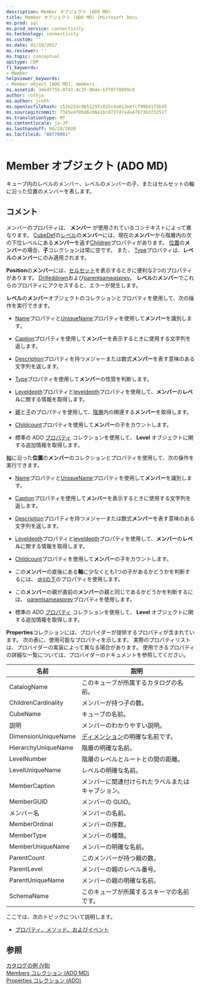 ```yaml
---
description: Member オブジェクト (ADO MD)
title: Member オブジェクト (ADO MD) |Microsoft Docs
ms.prod: sql
ms.prod_service: connectivity
ms.technology: connectivity
ms.custom: ''
ms.date: 01/19/2017
ms.reviewer: ''
ms.topic: conceptual
apitype: COM
f1_keywords:
- Member
helpviewer_keywords:
- Member object [ADO MD], members
ms.assetid: 3dedf755-0741-4c3f-8b4e-bff8ff8809c8
author: rothja
ms.author: jroth
ms.openlocfilehash: c53b22dc0b5129fc822c4a012eefcf99041f5b45
ms.sourcegitcommit: 7345e4f05d6c06e1bcd73747a4a47873b3f3251f
ms.translationtype: MT
ms.contentlocale: ja-JP
ms.lasthandoff: 08/24/2020
ms.locfileid: "88778001"
---
```

# <a name="member-object-ado-md"></a>Member オブジェクト (ADO MD)
キューブ内のレベルのメンバー、レベルのメンバーの子、またはセルセットの軸に沿った位置のメンバーを表します。  
  
## <a name="remarks"></a>コメント  
 メンバーのプロパティは、 **メンバー** が使用されているコンテキストによって異なります。 [CubeDef](./cubedef-object-ado-md.md)の[レベル](./level-object-ado-md.md)の**メンバー**には、現在の**メンバー**から階層内の次の下位レベルにある**メンバー**を返す[Children](./children-property-ado-md.md)プロパティがあります。 [位置](./position-object-ado-md.md)の**メンバー**の場合、**子**コレクションは常に空です。 また、 [Type](./type-property-ado-md.md)プロパティは、**レベル**の**メンバー**にのみ適用されます。  
  
 **Position**の**メンバー**には、[セルセット](./cellset-object-ado-md.md)を表示するときに便利な2つのプロパティがあります。 [Drilleddown](./drilleddown-property-ado-md.md)および[parentsameasprev](./parentsameasprev-property-ado-md.md)。 **レベル**の**メンバー**でこれらのプロパティにアクセスすると、エラーが発生します。  
  
 **レベル**の**メンバー**オブジェクトのコレクションとプロパティを使用して、次の操作を実行できます。  
  
-   [Name](./name-property-ado-md.md)プロパティと[UniqueName](./uniquename-property-ado-md.md)プロパティを使用して**メンバー**を識別します。  
  
-   [Caption](./caption-property-ado-md.md)プロパティを使用して**メンバー**を表示するときに使用する文字列を返します。  
  
-   [Description](./description-property-ado-md.md)プロパティを持つメジャーまたは数式**メンバー**を表す意味のある文字列を返します。  
  
-   [Type](./type-property-ado-md.md)プロパティを使用して**メンバー**の性質を判断します。  
  
-   [Leveldepth](./leveldepth-property-ado-md.md)プロパティと[leveldepth](./levelname-property-ado-md.md)プロパティを使用して、**メンバー**の**レベル**に関する情報を取得します。  
  
-   [親](./parent-property-ado-md.md)と[子](./children-property-ado-md.md)のプロパティを使用して、[階層](./hierarchy-object-ado-md.md)内の関連する**メンバー**を取得します。  
  
-   [Childcount](./childcount-property-ado-md.md)プロパティを使用して**メンバー**の子をカウントします。  
  
-   標準の ADO [プロパティ](../ado-api/properties-collection-ado.md) コレクションを使用して、 **Level** オブジェクトに関する追加情報を取得します。  
  
 [軸](./axis-object-ado-md.md)に沿った**位置**の**メンバー**のコレクションとプロパティを使用して、次の操作を実行できます。  
  
-   [Name](./name-property-ado-md.md)プロパティと[UniqueName](./uniquename-property-ado-md.md)プロパティを使用して**メンバー**を識別します。  
  
-   [Caption](./caption-property-ado-md.md)プロパティを使用して**メンバー**を表示するときに使用する文字列を返します。  
  
-   [Description](./description-property-ado-md.md)プロパティを持つメジャーまたは数式**メンバー**を表す意味のある文字列を返します。  
  
-   [Leveldepth](./leveldepth-property-ado-md.md)プロパティと[leveldepth](./levelname-property-ado-md.md)プロパティを使用して、**メンバー**の**レベル**に関する情報を取得します。  
  
-   [Childcount](./childcount-property-ado-md.md)プロパティを使用して**メンバー**の子をカウントします。  
  
-   この**メンバー**の直後にある**軸**に少なくとも1つの子があるかどうかを判断するには、 [drilの下](./drilleddown-property-ado-md.md)のプロパティを使用します。  
  
-   この**メンバー**の親が直前の**メンバー**の親と同じであるかどうかを判断するには、 [parentsameasprev](./parentsameasprev-property-ado-md.md)プロパティを使用します。  
  
-   標準の ADO [プロパティ](../ado-api/properties-collection-ado.md) コレクションを使用して、 **Level** オブジェクトに関する追加情報を取得します。  
  
 **Properties**コレクションには、プロバイダーが提供するプロパティが含まれています。 次の表に、使用可能なプロパティを示します。 実際のプロパティリストは、プロバイダーの実装によって異なる場合があります。 使用できるプロパティの詳細な一覧については、プロバイダーのドキュメントを参照してください。  
  
|名前|説明|  
|----------|-----------------|  
|CatalogName|このキューブが所属するカタログの名前。|  
|ChildrenCardinality|メンバーが持つ子の数。|  
|CubeName|キューブの名前。|  
|説明|メンバーのわかりやすい説明。|  
|DimensionUniqueName|[ディメンション](./dimension-object-ado-md.md)の明確な名前です。|  
|HierarchyUniqueName|階層の明確な名前。|  
|LevelNumber|階層のレベルとルートとの間の距離。|  
|LevelUniqueName|レベルの明確な名前。|  
|MemberCaption|メンバーに関連付けられたラベルまたはキャプション。|  
|MemberGUID|メンバーの GUID。|  
|メンバー名|メンバーの名前。|  
|MemberOrdinal|メンバーの序数。|  
|MemberType|メンバーの種類。|  
|MemberUniqueName|メンバーの明確な名前。|  
|ParentCount|このメンバーが持つ親の数。|  
|ParentLevel|メンバーの親のレベル番号。|  
|ParentUniqueName|メンバーの親の明確な名前。|  
|SchemaName|このキューブが所属するスキーマの名前です。|  
  
 ここでは、次のトピックについて説明します。  
  
-   [プロパティ、メソッド、およびイベント](./member-object-properties-methods-and-events.md)  
  
## <a name="see-also"></a>参照  
 [カタログの例 (VB)](./catalog-example-vb.md)   
 [Members コレクション (ADO MD)](./members-collection-ado-md.md)   
 [Properties コレクション (ADO)](../ado-api/properties-collection-ado.md)